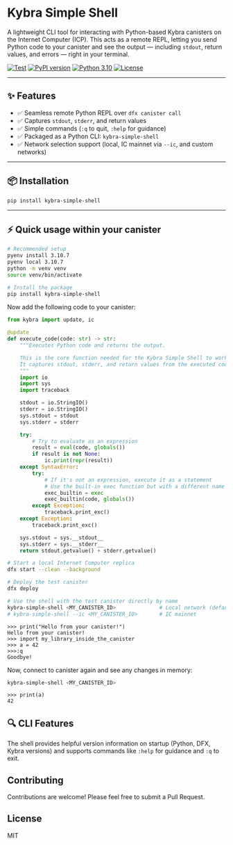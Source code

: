# Kybra Simple Shell

A lightweight CLI tool for interacting with Python-based Kybra canisters on the Internet Computer (ICP). This acts as a remote REPL, letting you send Python code to your canister and see the output — including `stdout`, return values, and errors — right in your terminal.

[![Test](https://github.com/smart-social-contracts/kybra-simple-shell/actions/workflows/test.yml/badge.svg)](https://github.com/smart-social-contracts/kybra-simple-shell/actions)
[![PyPI version](https://badge.fury.io/py/kybra-simple-shell.svg)](https://badge.fury.io/py/kybra-simple-shell)
[![Python 3.10](https://img.shields.io/badge/python-3.10-blue.svg)](https://www.python.org/downloads/release/python-3107/)
[![License](https://img.shields.io/github/license/smart-social-contracts/kybra-simple-shell.svg)](https://github.com/smart-social-contracts/kybra-simple-shell/blob/main/LICENSE)

---

## ✨ Features

- ✅ Seamless remote Python REPL over `dfx canister call`
- ✅ Captures `stdout`, `stderr`, and return values
- ✅ Simple commands (`:q` to quit, `:help` for guidance)
- ✅ Packaged as a Python CLI: `kybra-simple-shell`
- ✅ Network selection support (local, IC mainnet via `--ic`, and custom networks)

---

## 📦 Installation

```bash
pip install kybra-simple-shell
```

---

## ⚡ Quick usage within your canister

```bash
# Recommended setup
pyenv install 3.10.7
pyenv local 3.10.7
python -m venv venv
source venv/bin/activate

# Install the package
pip install kybra-simple-shell
```

Now add the following code to your canister:

```python
from kybra import update, ic

@update
def execute_code(code: str) -> str:
    """Executes Python code and returns the output.

    This is the core function needed for the Kybra Simple Shell to work.
    It captures stdout, stderr, and return values from the executed code.
    """
    import io
    import sys
    import traceback

    stdout = io.StringIO()
    stderr = io.StringIO()
    sys.stdout = stdout
    sys.stderr = stderr

    try:
        # Try to evaluate as an expression
        result = eval(code, globals())
        if result is not None:
            ic.print(repr(result))
    except SyntaxError:
        try:
            # If it's not an expression, execute it as a statement
            # Use the built-in exec function but with a different name to avoid conflict
            exec_builtin = exec
            exec_builtin(code, globals())
        except Exception:
            traceback.print_exc()
    except Exception:
        traceback.print_exc()

    sys.stdout = sys.__stdout__
    sys.stderr = sys.__stderr__
    return stdout.getvalue() + stderr.getvalue()

```

```bash
# Start a local Internet Computer replica
dfx start --clean --background

# Deploy the test canister
dfx deploy

# Use the shell with the test canister directly by name
kybra-simple-shell <MY_CANISTER_ID>              # Local network (default)
# kybra-simple-shell --ic <MY_CANISTER_ID>       # IC mainnet
```

```
>>> print("Hello from your canister!")
Hello from your canister!
>>> import my_library_inside_the_canister
>>> a = 42
>>>:q
Goodbye!
```

Now, connect to canister again and see any changes in memory:

```bash
kybra-simple-shell <MY_CANISTER_ID>
```

```
>>> print(a)
42
```

## 🔍 CLI Features

The shell provides helpful version information on startup (Python, DFX, Kybra versions) and supports commands like `:help` for guidance and `:q` to exit.

## Contributing

Contributions are welcome! Please feel free to submit a Pull Request.

## License

MIT